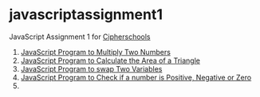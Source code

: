 # javascriptassignment1

JavaScript Assignment 1 for [Cipherschools](https://cipherschools.com/)

1. [JavaScript Program to Multiply Two Numbers](https://github.com/ManthanUgemuge/javascriptassignment1/blob/main/multiply.js)
2. [JavaScript Program to Calculate the Area of a Triangle](https://github.com/ManthanUgemuge/javascriptassignment1/blob/main/areaoftriangle.js)
3. [JavaScript Program to swap Two Variables](https://github.com/ManthanUgemuge/javascriptassignment1/blob/main/swap.js)
4. [JavaScript Program to Check if a number is Positive, Negative or Zero]()
5. []()
